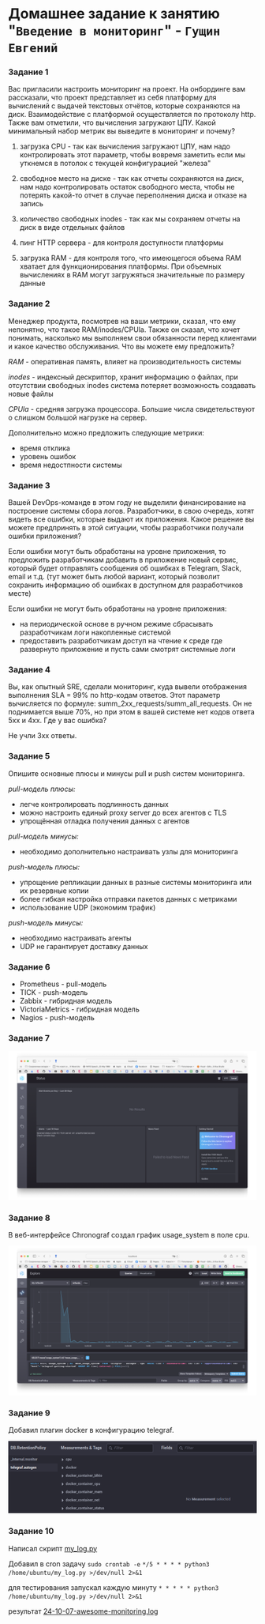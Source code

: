 # Домашнее задание к занятию "`Введение в мониторинг`" - `Гущин Евгений`

### Задание 1

Вас пригласили настроить мониторинг на проект. На онбординге вам рассказали, что проект представляет из себя платформу для вычислений с выдачей текстовых отчётов, которые сохраняются на диск. Взаимодействие с платформой осуществляется по протоколу http. Также вам отметили, что вычисления загружают ЦПУ. Какой минимальный набор метрик вы выведите в мониторинг и почему?

1. загрузка CPU - так как вычисления загружают ЦПУ, нам надо контролировать этот параметр, чтобы вовремя заметить если мы уткнемся в потолок с текущей конфигурацией "железа"

2. свободное место на диске - так как отчеты сохраняются на диск, нам надо контролировать остаток свободного места, чтобы не потерять какой-то отчет в случае переполнения диска и отказе на запись

3. количество свободных inodes - так как мы сохраняем отчеты на диск в виде отдельных файлов

4. пинг HTTP сервера - для контроля доступности платформы

5. загрузка RAM - для контроля того, что имеющегося объема RAM хватает для функционирования платформы. При объемных вычислениях в RAM могут загружяться значительные по размеру данные

### Задание 2

Менеджер продукта, посмотрев на ваши метрики, сказал, что ему непонятно, что такое RAM/inodes/CPUla. Также он сказал, что хочет понимать, насколько мы выполняем свои обязанности перед клиентами и какое качество обслуживания. Что вы можете ему предложить?

*RAM* - оперативная память, влияет на производительность системы

*inodes* - индексный дескриптор, хранит информацию о файлах, при отсутствии свободных inodes система потеряет возможность создавать новые файлы 

*CPUla* - средняя загрузка процессора. Большие числа свидетельствуют о слишком большой нагрузке на сервер.


Дополнительно можно предложить следующие метрики:

- время отклика
- уровень ошибок
- время недостпности системы


### Задание 3

Вашей DevOps-команде в этом году не выделили финансирование на построение системы сбора логов. Разработчики, в свою очередь, хотят видеть все ошибки, которые выдают их приложения. Какое решение вы можете предпринять в этой ситуации, чтобы разработчики получали ошибки приложения?

Если ошибки могут быть обработаны на уровне приложения, то предложить разработчикам добавить в приложение новый сервис, который будет отправлять сообщения об ошибках в Telegram, Slack, email и т.д.
(тут может быть любой вариант, который позволит сохранить информацию об ошибках в доступном для разработчиков месте)


Если ошибки не могут быть обработаны на уровне приложения:

- на периодической основе в ручном режиме сбрасывать разработчикам логи накопленные системой 
- предоставить разработчикам доступ на чтение к среде где развернуто приложение и пусть сами смотрят системные логи

### Задание 4

Вы, как опытный SRE, сделали мониторинг, куда вывели отображения выполнения SLA = 99% по http-кодам ответов. Этот параметр вычисляется по формуле: summ_2xx_requests/summ_all_requests. Он не поднимается выше 70%, но при этом в вашей системе нет кодов ответа 5xx и 4xx. Где у вас ошибка?

Не учли 3хх ответы.


### Задание 5

Опишите основные плюсы и минусы pull и push систем мониторинга.

*pull-модель плюсы:*

- легче контролировать подлинность данных
- можно настроить единый proxy server до всех агентов с TLS
- упрощённая отладка получения данных с агентов 

*pull-модель минусы:*

- необходимо дополнительно настраивать узлы для мониторинга


*push-модель плюсы:*

- упрощение репликации данных в разные системы мониторинга или их резервные копии
- более гибкая настройка отправки пакетов данных с метриками
- использование UDP (экономим трафик)

*push-модель минусы:*

- необходимо настраивать агенты
- UDP не гарантирует доставку данных


### Задание 6

- Prometheus - pull-модель
- TICK - push-модель
- Zabbix - гибридная модель
- VictoriaMetrics - гибридная модель
- Nagios - push-модель

### Задание 7

![task2](../../img/18-Monitoring/HW1/task1.png)  

### Задание 8

В веб-интерфейсе Chronograf создал график usage_system в поле cpu.

![task2](../../img/18-Monitoring/HW1/task2.png)  

### Задание 9

Добавил плагин docker в конфигурацию telegraf.

![task2](../../img/18-Monitoring/HW1/task3.png)  


### Задание 10

Написал скрипт [my_log.py](./my_log.py)

Добавил в cron задачу `sudo crontab -e`
`*/5 * * * * python3 /home/ubuntu/my_log.py >/dev/null 2>&1`

для тестирования запускал каждую минуту
`* * * * * python3 /home/ubuntu/my_log.py >/dev/null 2>&1`


результат [24-10-07-awesome-monitoring.log](./24-10-07-awesome-monitoring.log)